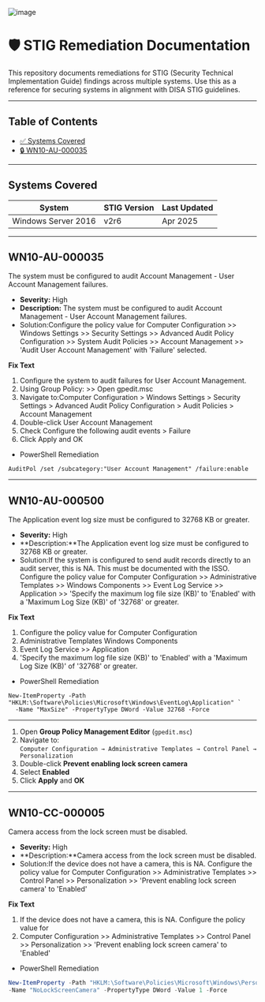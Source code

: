 ![image](https://github.com/user-attachments/assets/ffc577ce-8692-4ea7-b633-f0da774c46ce)

# 🛡️ STIG Remediation Documentation

This repository documents remediations for STIG (Security Technical Implementation Guide) findings across multiple systems. Use this as a reference for securing systems in alignment with DISA STIG guidelines.

---

## Table of Contents

- [✅ Systems Covered](#systems-covered)
- [🔒 WN10-AU-000035](#wn10-au-000035)
---

## Systems Covered

| System              | STIG Version | Last Updated |
|---------------------|--------------|--------------|
| Windows Server 2016 | v2r6         | Apr 2025     |
---



## WN10-AU-000035 
The system must be configured to audit Account Management - User Account Management failures.

- **Severity:** High
- **Description:** The system must be configured to audit Account Management - User Account Management failures.
- Solution:Configure the policy value for Computer Configuration >> Windows Settings >> Security Settings >> Advanced Audit Policy Configuration >> System Audit Policies >> Account Management >> 'Audit User Account Management' with 'Failure' selected.
  
**Fix Text**<br>
1. Configure the system to audit failures for User Account Management.
2.  Using Group Policy: >> Open gpedit.msc
3.  Navigate to:Computer Configuration > Windows Settings > Security Settings > Advanced Audit Policy Configuration > Audit Policies > Account Management
4.  Double-click User Account Management
5.  Check Configure the following audit events > Failure
6.   Click Apply and OK
  
- PowerShell Remediation
```
AuditPol /set /subcategory:"User Account Management" /failure:enable
```
---

## WN10-AU-000500
The Application event log size must be configured to 32768 KB or greater.

- **Severity:** High
- **Description:**The Application event log size must be configured to 32768 KB or greater.
- Solution:If the system is configured to send audit records directly to an audit server, this is NA. This must be documented with the ISSO. Configure the policy value for Computer Configuration >> Administrative Templates >> Windows Components >> Event Log Service >> Application >> 'Specify the maximum log file size (KB)' to 'Enabled' with a 'Maximum Log Size (KB)' of '32768' or greater.

**Fix Text**<br>
1. Configure the policy value for Computer Configuration
2. Administrative Templates Windows Components
3. Event Log Service >> Application
4. 'Specify the maximum log file size (KB)' to 'Enabled' with a 'Maximum Log Size (KB)' of '32768' or greater.
  
- PowerShell Remediation
```
New-ItemProperty -Path "HKLM:\Software\Policies\Microsoft\Windows\EventLog\Application" `
  -Name "MaxSize" -PropertyType DWord -Value 32768 -Force
```
---
1. Open **Group Policy Management Editor** (`gpedit.msc`)  
2. Navigate to:  
 `Computer Configuration → Administrative Templates → Control Panel → Personalization`  
3. Double-click **Prevent enabling lock screen camera**  
4. Select **Enabled**  
5. Click **Apply** and **OK**

---
## WN10-CC-000005
Camera access from the lock screen must be disabled.

- **Severity:** High
- **Description:**Camera access from the lock screen must be disabled.
- Solution:If the device does not have a camera, this is NA. Configure the policy value for Computer Configuration >> Administrative Templates >> Control Panel >> Personalization >> 'Prevent enabling lock screen camera' to 'Enabled'

**Fix Text**<br>
1. If the device does not have a camera, this is NA. Configure the policy value for
2. Computer Configuration >> Administrative Templates >> Control Panel >> Personalization >> 'Prevent enabling lock screen camera' to 'Enabled'

- PowerShell Remediation

```powershell
New-ItemProperty -Path "HKLM:\Software\Policies\Microsoft\Windows\Personalization" `
-Name "NoLockScreenCamera" -PropertyType DWord -Value 1 -Force
